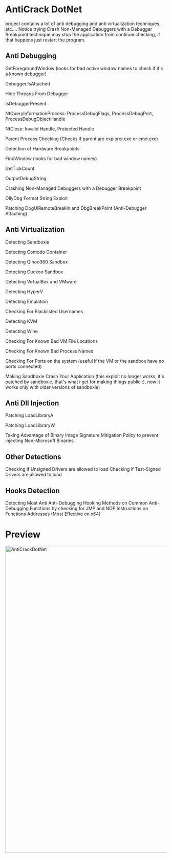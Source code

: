 # AntiCrack DotNet
project contains a lot of anti debugging and anti virtualization techniques, etc.... Notice trying Crash Non-Managed Debuggers with a Debugger Breakpoint technique may stop the application from continue checking, if that happens just restart the program.
## Anti Debugging
GetForegroundWindow (looks for bad active window names to check if it's a known debugger)

Debugger.IsAttached

Hide Threads From Debugger

IsDebuggerPresent

NtQueryInformationProcess: ProcessDebugFlags, ProcessDebugPort, ProcessDebugObjectHandle

NtClose: Invalid Handle, Protected Handle

Parent Process Checking (Checks if parent are explorer.exe or cmd.exe)

Detection of Hardware Breakpoints

FindWindow (looks for bad window names)

GetTickCount

OutputDebugString

Crashing Non-Managed Debuggers with a Debugger Breakpoint

OllyDbg Format String Exploit

Patching DbgUiRemoteBreakin and DbgBreakPoint (Anti-Debugger Attaching)

## Anti Virtualization
Detecting Sandboxie

Detecting Comodo Container

Detecting Qihoo360 Sandbox

Detecting Cuckoo Sandbox

Detecting VirtualBox and VMware

Detecting HyperV

Detecting Emulation

Checking For Blacklisted Usernames

Detecting KVM

Detecting Wine

Checking For Known Bad VM File Locations

Checking For Known Bad Process Names

Checking For Ports on the system (useful if the VM or the sandbox have no ports connected)

Making Sandboxie Crash Your Application (this exploit no longer works, it's patched by sandboxie, that's what i get for making things public :), now it works only with older versions of sandboxie)

## Anti Dll Injection
Patching LoadLibraryA

Patching LoadLibraryW

Taking Advantage of Binary Image Signature Mitigation Policy to prevent injecting Non-Microsoft Binaries.

## Other Detections
Checking if Unsigned Drivers are allowed to load
Checking if Test-Signed Drivers are allowed to load
## Hooks Detection
Detecting Most Anti Anti-Debugging Hooking Methods on Common Anti-Debugging Functions by checking for JMP and NOP Instructions on Functions Addresses (Most Effective on x64)
# Preview
<img width="960" alt="AntiCrackDotNet" src="https://user-images.githubusercontent.com/90452585/174461821-1c033bc6-6eaf-441b-b798-196858495e71.PNG">
